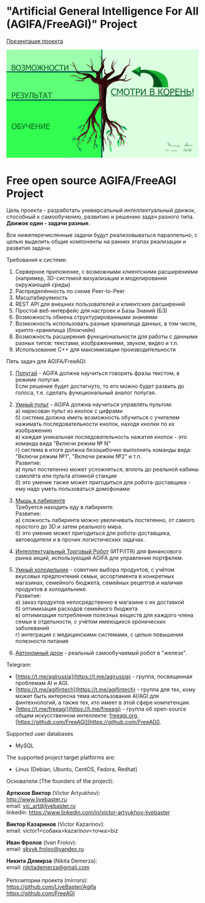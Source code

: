 # "Artificial General Intelligence For All (AGIFA/FreeAGI)" Project #

[Презентация проекта](https://github.com/LiveBaster/agifa/blob/main/docs/agi_for_all.pdf)

![Иллюстрация](https://github.com/LiveBaster/agifa/blob/main/docs/treeofresults.png)

# Free open source AGIFA/FreeAGI Project #

Цель проекта - разработать универсальный интеллектуальный движок, способный к самообучению, развитию и решению задач разного типа.<br/>
**Движок один - задачи разные.**

Все нижеперечисленные задачи будут реализовываться параллельно, с целью выделить общие компоненты на ранних этапах реализации и развития задачи.

Требования к системе:
1. Серверное приложение, с возможными клиентскими расширениями (например, 3D-системой визуализации и моделирования окружающей среды)
2. Распределённость по схеме Peer-to-Peer
3. Масштабируемость
4. REST API для внешних пользователей и клиентских расширений
5. Простой веб-интерфейс для настроек и Базы Знаний (БЗ)
6. Возможность обмена структурированными знаниями
7. Возможность использовать разные хранилища данных, в том числе, крипто-хранилища (блокчейн)
8. Возможность расширения функциональности для работы с данными разных типов: текстами, изображениями, звуком, видео и т.п.
9. Использование С++ для максимизации производительности

Пять задач для AGIFA/FreeAGI:

1. [Попугай](#) - AGIFA должна научиться говорить фразы текстом, в режиме попугая.<br/>
Если решение будет достигнуто, то его можно будет развить до голоса, т.е. сделать функциональный аналог попугая.<br/>

2. [Умный пульт](#) - AGIFA должна научиться управлять пультом:<br/>
 а) нарисован пульт из кнопок с цифрами<br/>
 б) система должна иметь возможность обучиться с учителем нажимать последовательности кнопок, находя кнопки по их изображению<br/>
 в) каждая уникальная последовательность нажатия кнопок - это команда вида "Включи режим № N"<br/>
 г) система в итоге должна безошибочно выполнять команды вида: "Включи режим №1", "Включи режим №2" и т.п.<br/>
Развитие:<br/>
 а) пульт постепенно может усложняться, вплоть до реальной кабины самолёта или пульта атомной станции<br/>
 б) это умение также может пригодиться для робота-доставщика - ему надо уметь пользоваться домофонами<br/>

3. [Мышь в лабиринте](#)<br/>
Требуется находить еду в лабиринте.<br/>
Развитие:<br/>
 а) сложность лабиринта можно увеличивать постепенно, от самого простого до 3D и затем реального мира.<br/>
 б) это умение может пригодиться для робота-доставщика, автоводителя и в прочих логистических задачах.<br/>

4. [Интеллектуальный Торговый Робот](https://github.com/LiveBaster/agifa/blob/main/docs/AGIFA_ITR.pdf) (ИТР/ITR) для финансового рынка акций, использующий AGIFA для управления портфелем.<br/>

5. [Умный холодильник](https://github.com/LiveBaster/agifa/blob/main/docs/smart_refrigerator.pdf) - советник выбора продуктов, с учётом вкусовых предпочтений семьи, ассортимента в конкретных магазинах, семейного бюджета, семейных рецептов и наличия продуктов в холодильнике.<br/>
Развитие:<br/>
 а) заказ продуктов непосредственно в магазине с их доставкой<br/>
 б) оптимизация расходов семейного бюджета<br/>
 в) оптимизация потребления полезных веществ для каждого члена семьи в отдельности, с учётом имеющихся хронических заболеваний<br/>
 г) интеграция с медицинскими системами, с целью повышения полезности питания<br/>

6. [Автономный дрон](#) - реальный самообучаемый робот в "железе".<br/>

Telegram:
* [https://t.me/agirussia](https://t.me/agirussia) - группа, посвященная проблемам AI и AGI.
* [https://t.me/agifintech](https://t.me/agifintech) - группа для тех, кому может быть интересна тема использования AI/AGI для финтехнологий, а также тех, кто имеет в этой сфере компетенции.
* [https://t.me/freeagi](https://t.me/freeagi) - группа об open-source общем искусственном интеллекте: [freeagi.org](freeagi.org), [https://github.com/FreeAGI](https://github.com/FreeAGI).


Supported user databases

  * MySQL

The supported project target platforms are:

  * Linux (Debian, Ubuntu, CentOS, Fedora, Redhat)

Основатели (The founders of the project):

**Артюхов Виктор** (Victor Artyukhov): <br/>
http://www.livebaster.ru <br/>
email: vic_art@livebaster.ru <br/>
linkedin: https://www.linkedin.com/in/victor-artyukhov-livebaster <br/>

**Виктор Казаринов** (Victor Kazarinov): <br/>
email: victor1<собака>kazarinov<точка>biz <br/>

**Иван Фролов** (Ivan Frolov): <br/>
email: skyyk.frolov@yandex.ru <br/>

**Никита Демирза** (Nikita Demerza): <br/>
email: nikitademerza@gmail.com <br/>
<br/>
Репозитории проекта (mirrors): <br/>
https://github.com/LiveBaster/Agifa <br/>
https://github.com/FreeAGI <br/>
